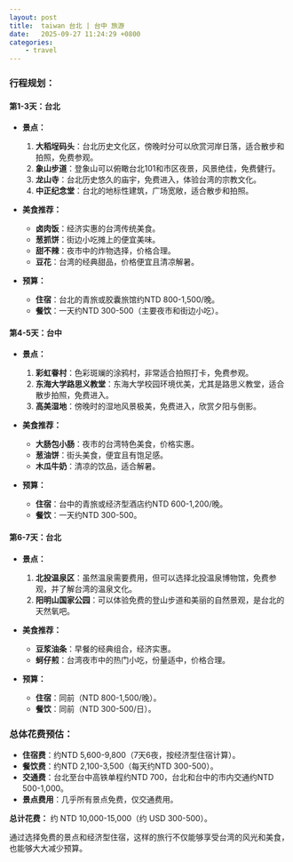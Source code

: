 ```yaml
---
layout: post
title:  taiwan 台北 | 台中 旅游
date:   2025-09-27 11:24:29 +0800
categories: 
    - travel
---
```


### 行程规划：

#### **第1-3天：台北**
- **景点：**
  1. **大稻埕码头**：台北历史文化区，傍晚时分可以欣赏河岸日落，适合散步和拍照，免费参观。
  2. **象山步道**：登象山可以俯瞰台北101和市区夜景，风景绝佳，免费健行。
  3. **龙山寺**：台北历史悠久的庙宇，免费进入，体验台湾的宗教文化。
  4. **中正纪念堂**：台北的地标性建筑，广场宽敞，适合散步和拍照。

- **美食推荐：**
  - **卤肉饭**：经济实惠的台湾传统美食。
  - **葱抓饼**：街边小吃摊上的便宜美味。
  - **甜不辣**：夜市中的炸物选择，价格合理。
  - **豆花**：台湾的经典甜品，价格便宜且清凉解暑。

- **预算：**
  - **住宿**：台北的青旅或胶囊旅馆约NTD 800-1,500/晚。
  - **餐饮**：一天约NTD 300-500（主要夜市和街边小吃）。

#### **第4-5天：台中**
- **景点：**
  1. **彩虹眷村**：色彩斑斓的涂鸦村，非常适合拍照打卡，免费参观。
  2. **东海大学路思义教堂**：东海大学校园环境优美，尤其是路思义教堂，适合散步拍照，免费进入。
  3. **高美湿地**：傍晚时的湿地风景极美，免费进入，欣赏夕阳与倒影。

- **美食推荐：**
  - **大肠包小肠**：夜市的台湾特色美食，价格实惠。
  - **葱油饼**：街头美食，便宜且有饱足感。
  - **木瓜牛奶**：清凉的饮品，适合解暑。

- **预算：**
  - **住宿**：台中的青旅或经济型酒店约NTD 600-1,200/晚。
  - **餐饮**：一天约NTD 300-500。

#### **第6-7天：台北**
- **景点：**
  1. **北投温泉区**：虽然温泉需要费用，但可以选择北投温泉博物馆，免费参观，并了解台湾的温泉文化。
  2. **阳明山国家公园**：可以体验免费的登山步道和美丽的自然景观，是台北的天然氧吧。

- **美食推荐：**
  - **豆浆油条**：早餐的经典组合，经济实惠。
  - **蚵仔煎**：台湾夜市中的热门小吃，份量适中，价格合理。

- **预算：**
  - **住宿**：同前（NTD 800-1,500/晚）。
  - **餐饮**：同前（NTD 300-500/日）。

### 总体花费预估：
- **住宿费**：约NTD 5,600-9,800（7天6夜，按经济型住宿计算）。
- **餐饮费**：约NTD 2,100-3,500（每天约NTD 300-500）。
- **交通费**：台北至台中高铁单程约NTD 700，台北和台中的市内交通约NTD 500-1,000。
- **景点费用**：几乎所有景点免费，仅交通费用。

**总计花费：** 约 NTD 10,000-15,000（约 USD 300-500）。

通过选择免费的景点和经济型住宿，这样的旅行不仅能够享受台湾的风光和美食，也能够大大减少预算。